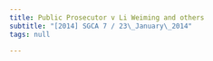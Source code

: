 ```yaml
---
title: Public Prosecutor v Li Weiming and others
subtitle: "[2014] SGCA 7 / 23\_January\_2014"
tags: null

---
```


